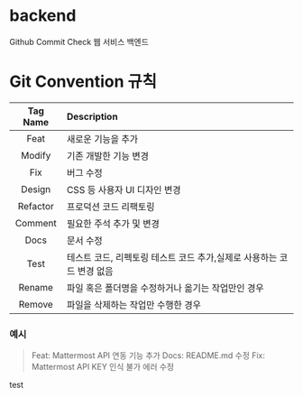 # backend

Github Commit Check 웹 서비스 백엔드

# Git Convention 규칙

| Tag Name | Description                                                           |
| :------: | :-------------------------------------------------------------------- |
|   Feat   | 새로운 기능을 추가                                                    |
|  Modify  | 기존 개발한 기능 변경                                                 |
|   Fix    | 버그 수정                                                             |
|  Design  | CSS 등 사용자 UI 디자인 변경                                          |
| Refactor | 프로덕션 코드 리팩토링                                                |
| Comment  | 필요한 주석 추가 및 변경                                              |
|   Docs   | 문서 수정                                                             |
|   Test   | 테스트 코드, 리펙토링 테스트 코드 추가,실제로 사용하는 코드 변경 없음 |
|  Rename  | 파일 혹은 폴더명을 수정하거나 옮기는 작업만인 경우                    |
|  Remove  | 파일을 삭제하는 작업만 수행한 경우                                    |

### 예시

> Feat: Mattermost API 연동 기능 추가
> Docs: README.md 수정
> Fix: Mattermost API KEY 인식 불가 에러 수정

test
